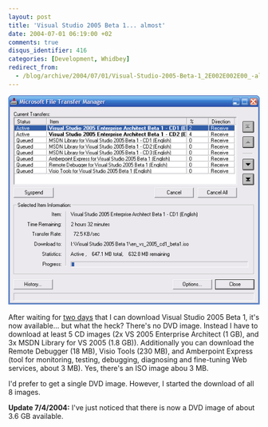 ```yaml
---
layout: post
title: 'Visual Studio 2005 Beta 1... almost'
date: 2004-07-01 06:19:00 +02
comments: true
disqus_identifier: 416
categories: [Development, Whidbey]
redirect_from:
  - /blog/archive/2004/07/01/Visual-Studio-2005-Beta-1_2E002E002E00_-almost.aspx/
---
```


![Downloading Visual Studio 2005 Beta 1](/files/archive/VisualStudioDownload.PNG "Downloading Visual Studio 2005 Beta 1")

After waiting for [two days](/archive/2004/06/29/visual-studio-2005-beta-1-and-internet-file-select-and-upload-dialog/) that I can download Visual Studio 2005 Beta 1, it's now available... but what the heck? There's no DVD image. Instead I have to download at least 5 CD images (2x VS 2005 Enterprise Architect (1 GB), and 3x MSDN Library for VS 2005 (1.8 GB)). Additionally you can download the Remote Debugger (18 MB), Visio Tools (230 MB), and Amberpoint Express (tool for monitoring, testing, debugging, diagnosing and fine-tuning Web services, about 3 MB). Yes, there's an ISO image abou 3 MB.

I'd prefer to get a single DVD image. However, I started the download of all 8 images.

**Update 7/4/2004:** I've just noticed that there is now a DVD image of about 3.6 GB available.


